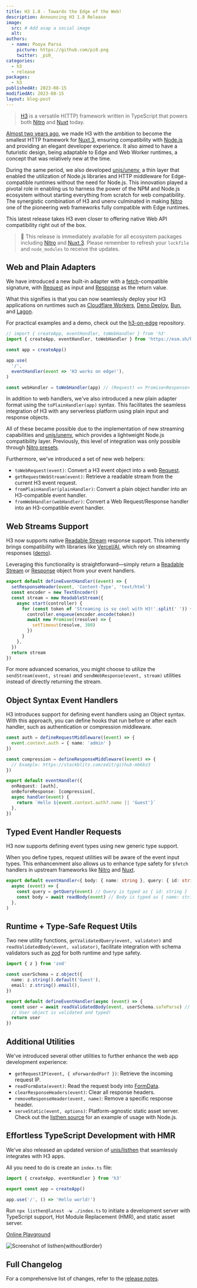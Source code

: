```yaml
---
title: H3 1.8 - Towards the Edge of the Web!
description: Announcing H3 1.8 Release
image:
  src: # Add asap a social image
  alt:
authors:
  - name: Pooya Parsa
    picture: https://github.com/pi0.png
    twitter: _pi0_
categories:
  - h3
  - release
packages:
  - h3
publishedAt: 2023-08-15
modifiedAt: 2023-08-15
layout: blog-post
---
```


> [H3](/packages/h3) is a versatile H(TTP) framework written in TypeScript that powers both [Nitro](https://nitro.unjs.io/) and [Nuxt](https://nuxt.com/) today.

[Almost two years ago](https://github.com/unjs/h3/tree/cbc8909b2003d6d5df694ab7a36aa067cc990c74), we made H3 with the ambition to become the smallest HTTP framework for [Nuxt 3](https://nuxt.com/), ensuring compatibility with [Node.js](https://nodejs.org/en) and providing an elegant developer experience. It also aimed to have a futuristic design, being adaptable to Edge and Web Worker runtimes, a concept that was relatively new at the time.

During the same period, we also developed [unjs/unenv](https://github.com/unjs/unenv/tree/main), a thin layer that enabled the utilization of Node.js libraries and HTTP middleware for Edge-compatible runtimes without the need for Node.js. This innovation played a pivotal role in enabling us to harness the power of the NPM and Node.js ecosystem without starting everything from scratch for web compatibility. The synergistic combination of H3 and unenv culminated in making [Nitro](https://nitro.unjs.io) one of the pioneering web frameworks fully compatible with Edge runtimes.

This latest release takes H3 even closer to offering native Web API compatibility right out of the box.

> 🚀 This release is immediately available for all ecosystem packages including [Nitro](https://nitro.unjs.io/) and [Nuxt 3](https://nuxt.com/). Please remember to refresh your `lockfile` and `node_modules` to receive the updates.

## Web and Plain Adapters

We have introduced a new built-in adapter with a [fetch](https://developer.mozilla.org/en-US/docs/Web/API/Fetch_API)-compatible signature, with [Request](https://developer.mozilla.org/en-US/docs/Web/API/Request) as input and [Response](https://developer.mozilla.org/en-US/docs/Web/API/Response) as the return value.

What this signifies is that you can now seamlessly deploy your H3 applications on runtimes such as [Cloudflare Workers](https://workers.cloudflare.com/), [Deno Deploy](https://deno.com/deploy), [Bun](https://bun.sh/), and [Lagon](https://lagon.app/).

For practical examples and a demo, check out the [h3-on-edge](https://github.com/pi0/h3-on-edge) repository.

```ts
// import { createApp, eventHandler, toWebHandler } from 'h3'
import { createApp, eventHandler, toWebHandler } from 'https://esm.sh/h3@1.8.0'

const app = createApp()

app.use(
  '/',
  eventHandler(event => 'H3 works on edge!'),
)

const webHandler = toWebHandler(app) // (Request) => Promise<Response>
```

In addition to web handlers, we've also introduced a new plain adapter format using the `toPlainHandler(app)` syntax. This facilitates the seamless integration of H3 with any serverless platform using plain input and response objects.

All of these became possible due to the implementation of new streaming capabilities and [unjs/unenv](https://unenv.unjs.io), which provides a lightweight Node.js compatibility layer. Previously, this level of integration was only possible through [Nitro presets](https://nitro.unjs.io/deploy).

Furthermore, we've introduced a set of new web helpers:

- `toWebRequest(event)`: Convert a H3 event object into a web [Request](https://developer.mozilla.org/en-US/docs/Web/API/Request).
- `getRequestWebStream(event)`: Retrieve a readable stream from the current H3 event request.
- `fromPlainHandler(plainHandler)`: Convert a plain object handler into an H3-compatible event handler.
- `fromWebHandler(webHandler)`: Convert a Web Request/Response handler into an H3-compatible event handler.

## Web Streams Support

H3 now supports native [Readable Stream](https://developer.mozilla.org/en-US/docs/Web/API/ReadableStream) response support. This inherently brings compatibility with libraries like [Vercel/AI](https://github.com/vercel/ai), which rely on streaming responses ([demo](https://github.com/Hebilicious/nuxt-openai-vercel-edge-demo)).

Leveraging this functionality is straightforward—simply return a [Readable Stream](https://developer.mozilla.org/en-US/docs/Web/API/ReadableStream) or [Response](https://developer.mozilla.org/en-US/docs/Web/API/Response) object from your event handlers.

```ts
export default defineEventHandler((event) => {
  setResponseHeader(event, 'Content-Type', 'text/html')
  const encoder = new TextEncoder()
  const stream = new ReadableStream({
    async start(controller) {
      for (const token of 'Streaming is so cool with H3!'.split(' ')) {
        controller.enqueue(encoder.encode(token))
        await new Promise((resolve) => {
          setTimeout(resolve, 300)
        })
      }
    },
  })
  return stream
})
```

For more advanced scenarios, you might choose to utilize the `sendStream(event, stream)` and `sendWebResponse(event, stream)` utilities instead of directly returning the stream.

## Object Syntax Event Handlers

H3 introduces support for defining event handlers using an Object syntax. With this approach, you can define hooks that run before or after each handler, such as authentication or compression middleware.

```ts
const auth = defineRequestMiddleware((event) => {
  event.context.auth = { name: 'admin' }
})

const compression = defineResponseMiddleware((event) => {
  // Example: https://stackblitz.com/edit/github-mb6bz3
})

export default eventHandler({
  onRequest: [auth],
  onBeforeResponse: [compression],
  async handler(event) {
    return `Hello ${event.context.auth?.name || 'Guest'}`
  },
})
```

## Typed Event Handler Requests

H3 now supports defining event types using new generic type support.

When you define types, request utilities will be aware of the event input types. This enhancenment also allows us to enhance type safety for `$fetch` handlers in upstream frameworks like [Nitro](https://nitro.unjs.io/) and [Nuxt](https://nuxt.com/).

```ts
export default eventHandler<{ body: { name: string }, query: { id: string } }>(
  async (event) => {
    const query = getQuery(event) // Query is typed as { id: string }
    const body = await readBody(event) // Body is typed as { name: string }
  },
)
```

## Runtime + Type-Safe Request Utils

Two new utility functions, `getValidatedQuery(event, validator)` and `readValidatedBody(event, validator)`, facilitate integration with schema validators such as [zod](https://zod.dev/) for both runtime and type safety.

```ts
import { z } from 'zod'

const userSchema = z.object({
  name: z.string().default('Guest'),
  email: z.string().email(),
})

export default defineEventHandler(async (event) => {
  const user = await readValidatedBody(event, userSchema.safeParse) // or `.parse` to throw an error
  // User object is validated and typed!
  return user
})
```

## Additional Utilities

We've introduced several other utilities to further enhance the web app development experience:

- `getRequestIP(event, { xForwardedFor? })`: Retrieve the incoming request IP.
- `readFormData(event)`: Read the request body into [FormData](https://developer.mozilla.org/en-US/docs/Web/API/FormData).
- `clearResponseHeaders(event)`: Clear all response headers.
- `removeResponseHeader(event, name)`: Remove a specific response header.
- `serveStatic(event, options)`: Platform-agnostic static asset server. Check out the [listhen source](https://github.com/unjs/listhen/blob/af6ea3af3fec4289c00b0ba589ca6f63c6a5dbbd/src/server/dev.ts#L66) for an example of usage with Node.js.

## Effortless TypeScript Development with HMR

We've also released an updated version of [unjs/listhen](https://listhen.unjs.io) that seamlessly integrates with H3 apps.

All you need to do is create an `index.ts` file:

```ts
import { createApp, eventHandler } from 'h3'

export const app = createApp()

app.use('/', () => 'Hello world!')
```

Run `npx listhen@latest -w ./index.ts` to initiate a development server with TypeScript support, Hot Module Replacement (HMR), and static asset server.

[Online Playground](https://stackblitz.com/github/unjs/h3/tree/main/playground?startScript=dev)

![Screenshot of listhen](https://raw.githubusercontent.com/unjs/listhen/main/.assets/screenshot.png){withoutBorder}

## Full Changelog

For a comprehensive list of changes, refer to the [release notes](https://github.com/unjs/h3/releases/tag/v1.8.0).
